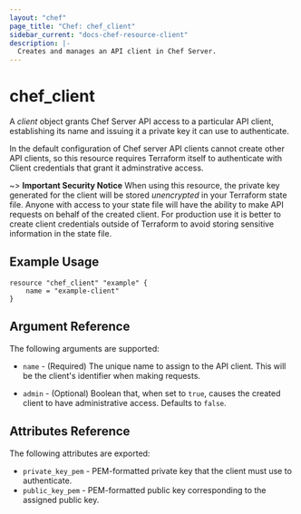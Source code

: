 ```yaml
---
layout: "chef"
page_title: "Chef: chef_client"
sidebar_current: "docs-chef-resource-client"
description: |-
  Creates and manages an API client in Chef Server.
---
```


# chef\_client

A *client* object grants Chef Server API access to a particular API client,
establishing its name and issuing it a private key it can use to authenticate.

In the default configuration of Chef server API clients cannot create other
API clients, so this resource requires Terraform itself to authenticate with
Client credentials that grant it adminstrative access.

~> **Important Security Notice** When using this resource, the private key
generated for the client will be stored *unencrypted* in your Terraform state
file. Anyone with access to your state file will have the ability to make API
requests on behalf of the created client. For production use it is better to
create client credentials outside of Terraform to avoid storing sensitive
information in the state file.

## Example Usage

```
resource "chef_client" "example" {
    name = "example-client"
}
```

## Argument Reference

The following arguments are supported:

* `name` - (Required) The unique name to assign to the API client. This will
  be the client's identifier when making requests.

* `admin` - (Optional) Boolean that, when set to ``true``, causes the created
  client to have administrative access. Defaults to ``false``.

## Attributes Reference

The following attributes are exported:

* `private_key_pem` - PEM-formatted private key that the client must use to
  authenticate.
* `public_key_pem` - PEM-formatted public key corresponding to the assigned
  public key.

